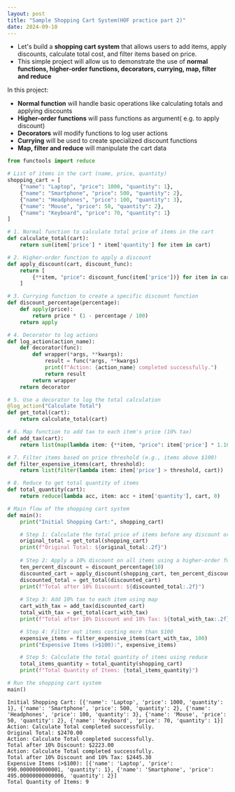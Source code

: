 ```yaml
---
layout: post
title: "Sample Shopping Cart System(HOF practice part 2)"
date: 2024-09-10
---
```


- Let's build a **shopping cart system** that allows users to add items, apply discounts, calculate total cost, and filter items based on price. 
- This simple project will allow us to demonstrate the use of **normal functions, higher-order functions, decorators, currying, map, filter and reduce**

In this project: 
- **Normal function** will handle basic operations like calculating totals and applying discounts 
- **Higher-order functions** will pass functions as argument(  e.g. to apply discount)
- **Decorators** will modify functions to log user actions
- **Currying** will be used to create specialized discount functions
- **Map, filter and reduce** will manipulate the cart data 



```python
from functools import reduce

# List of items in the cart (name, price, quantity)
shopping_cart = [
    {"name": "Laptop", "price": 1000, "quantity": 1},
    {"name": "Smartphone", "price": 500, "quantity": 2},
    {"name": "Headphones", "price": 100, "quantity": 3},
    {"name": "Mouse", "price": 50, "quantity": 2},
    {"name": "Keyboard", "price": 70, "quantity": 1}
]

# 1. Normal function to calculate total price of items in the cart
def calculate_total(cart):
    return sum(item['price'] * item['quantity'] for item in cart)

# 2. Higher-order function to apply a discount
def apply_discount(cart, discount_func):
    return [
        {**item, "price": discount_func(item['price'])} for item in cart
    ]

# 3. Currying function to create a specific discount function
def discount_percentage(percentage):
    def apply(price):
        return price * (1 - percentage / 100)
    return apply

# 4. Decorator to log actions
def log_action(action_name):
    def decorator(func):
        def wrapper(*args, **kwargs):
            result = func(*args, **kwargs)
            print(f"Action: {action_name} completed successfully.")
            return result
        return wrapper
    return decorator

# 5. Use a decorator to log the total calculation
@log_action("Calculate Total")
def get_total(cart):
    return calculate_total(cart)

# 6. Map function to add tax to each item's price (10% tax)
def add_tax(cart):
    return list(map(lambda item: {**item, "price": item['price'] * 1.10}, cart))

# 7. Filter items based on price threshold (e.g., items above $100)
def filter_expensive_items(cart, threshold):
    return list(filter(lambda item: item['price'] > threshold, cart))

# 8. Reduce to get total quantity of items
def total_quantity(cart):
    return reduce(lambda acc, item: acc + item['quantity'], cart, 0)

# Main flow of the shopping cart system
def main():
    print("Initial Shopping Cart:", shopping_cart)

    # Step 1: Calculate the total price of items before any discount or tax
    original_total = get_total(shopping_cart)
    print(f"Original Total: ${original_total:.2f}")
    
    # Step 2: Apply a 10% discount on all items using a higher-order function and currying
    ten_percent_discount = discount_percentage(10)
    discounted_cart = apply_discount(shopping_cart, ten_percent_discount)
    discounted_total = get_total(discounted_cart)
    print(f"Total after 10% Discount: ${discounted_total:.2f}")
    
    # Step 3: Add 10% tax to each item using map
    cart_with_tax = add_tax(discounted_cart)
    total_with_tax = get_total(cart_with_tax)
    print(f"Total after 10% Discount and 10% Tax: ${total_with_tax:.2f}")

    # Step 4: Filter out items costing more than $100
    expensive_items = filter_expensive_items(cart_with_tax, 100)
    print("Expensive Items (>$100):", expensive_items)

    # Step 5: Calculate the total quantity of items using reduce
    total_items_quantity = total_quantity(shopping_cart)
    print(f"Total Quantity of Items: {total_items_quantity}")

# Run the shopping cart system
main()

```

    Initial Shopping Cart: [{'name': 'Laptop', 'price': 1000, 'quantity': 1}, {'name': 'Smartphone', 'price': 500, 'quantity': 2}, {'name': 'Headphones', 'price': 100, 'quantity': 3}, {'name': 'Mouse', 'price': 50, 'quantity': 2}, {'name': 'Keyboard', 'price': 70, 'quantity': 1}]
    Action: Calculate Total completed successfully.
    Original Total: $2470.00
    Action: Calculate Total completed successfully.
    Total after 10% Discount: $2223.00
    Action: Calculate Total completed successfully.
    Total after 10% Discount and 10% Tax: $2445.30
    Expensive Items (>$100): [{'name': 'Laptop', 'price': 990.0000000000001, 'quantity': 1}, {'name': 'Smartphone', 'price': 495.00000000000006, 'quantity': 2}]
    Total Quantity of Items: 9

